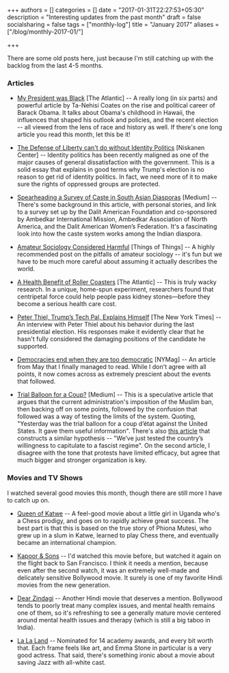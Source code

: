 +++
authors = []
categories = []
date = "2017-01-31T22:27:53+05:30"
description = "Interesting updates from the past month"
draft = false
socialsharing = false
tags = ["monthly-log"]
title = "January 2017"
aliases = ["/blog/monthly-2017-01/"]

+++

There are some old posts here, just because I'm still catching up with the backlog
from the last 4-5 months.

### Articles

- [My President was Black](https://www.theatlantic.com/magazine/archive/2017/01/my-president-was-black/508793) [The Atlantic] -- A really long (in six parts) and powerful article by Ta-Nehisi Coates on the rise and political career of Barack Obama. It talks about Obama's childhood in Hawaii, the influences that shaped his outlook and policies, and the recent election -- all viewed from the lens of race and history as well. If there's one long article you read this month, let this be it!

- [The Defense of Liberty can't do without Identity Politics](https://niskanencenter.org/blog/defense-liberty-cant-without-identity-politics) [Niskanen Center] -- Identity politics has been recently maligned as one of the major causes of general dissatisfaction with the government. This is a solid essay that explains in good terms why Trump's election is no reason to get rid of identity politics. In fact, we need more of it to make sure the rights of oppressed groups are protected.

- [Spearheading a Survey of Caste in South Asian Diasporas](https://medium.com/@Bahujan_Power/pioneering-a-survey-of-caste-in-the-diasporas-6e5a27cd82ef#.xx82xrhfh) [Medium] -- There's some background in this article, with personal stories, and link to a survey set up by the Dalit American Foundation and co-sponsored by Ambedkar International Mission, Ambedkar Association of North America, and the Dalit American Women’s Federation. It's a fascinating look into how the caste system works among the Indian diaspora.

- [Amateur Sociology Considered Harmful](https://thingofthings.wordpress.com/2016/04/05/amateur-sociology-considered-harmful/) [Things of Things] -- A highly recommended post on the pitfalls of amateur sociology -- it's fun but we have to be much more careful about assuming it actually describes the world.

- [A Health Benefit of Roller Coasters](http://www.theatlantic.com/health/archive/2016/09/for-kidney-health-roller-coaster-therapy/501278/) [The Atlantic] -- This is truly wacky research. In a unique, home-spun experiment, researchers found that centripetal force could help people pass kidney stones—before they become a serious health care cost.

- [Peter Thiel, Trump’s Tech Pal, Explains Himself](https://www.nytimes.com/2017/01/11/fashion/peter-thiel-donald-trump-silicon-valley-technology-gawker.html) [The New York Times] -- An interview with Peter Thiel about his behavior during the last presidential election. His responses make it evidently clear that he hasn't fully considered the damaging positions of the candidate he supported.

- [Democracies end when they are too democratic](http://nymag.com/daily/intelligencer/2016/04/america-tyranny-donald-trump.html) [NYMag] -- An article from May that I finally managed to read. While I don't agree with all points, it now comes across as extremely prescient about the events that followed.

- [Trial Balloon for a Coup?](https://medium.com/@yonatanzunger/trial-balloon-for-a-coup-e024990891d5#.e9vzbei2p) [Medium] -- This is a speculative article that argues that the current administration's imposition of the Muslim ban, then backing off on some points, followed by the confusion that followed was a way of testing the limits of the system. Quoting, "Yesterday was the trial balloon for a coup d’état against the United States. It gave them useful information". There's also [this article](https://medium.com/@jakefuentes/the-immigration-ban-is-a-headfake-and-were-falling-for-it-b8910e78f0c5#.wcck2msz1) that constructs a similar hypothesis -- "We’ve just tested the country’s willingness to capitulate to a fascist regime". On the second article, I disagree with the tone that protests have limited efficacy, but agree that much bigger and stronger organization is key.

### Movies and TV Shows

I watched several good movies this month, though there are still more I have to catch up on.

- [Queen of Katwe](http://www.imdb.com/title/tt4341582/) -- A feel-good movie about a little girl in Uganda who's a Chess prodigy, and goes on to rapidly achieve great success. The best part is that this is based on the true story of Phiona Mutesi, who grew up in a slum in Katwe, learned to play Chess there, and eventually became an international champion.

- [Kapoor & Sons](http://www.imdb.com/title/tt4900716/) -- I'd watched this movie before, but watched it again on the flight back to San Francisco. I think it needs a mention, because even after the second watch, it was an extremely well-made and delicately sensitive Bollywood movie. It surely is one of my favorite Hindi movies from the new generation.

- [Dear Zindagi](http://www.imdb.com/title/tt5946128/) -- Another Hindi movie that deserves a mention. Bollywood tends to poorly treat many complex issues, and mental health remains one of them, so it's refreshing to see a generally mature movie centered around mental health issues and therapy (which is still a big taboo in India).

- [La La Land](http://www.imdb.com/title/tt3783958/) -- Nominated for 14 academy awards, and every bit worth that. Each frame feels like art, and Emma Stone in particular is a very good actress. That said, there's something ironic about a movie about saving Jazz with all-white cast.

